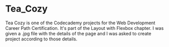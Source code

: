 # Tea_Cozy
Tea Cozy is one of the Codecademy projects for the Web Development Career Path Certification.
It's part of the Layout with Flexbox chapter.
I was given a .jpg file with the details of the page and I was asked to create project according to those details.
